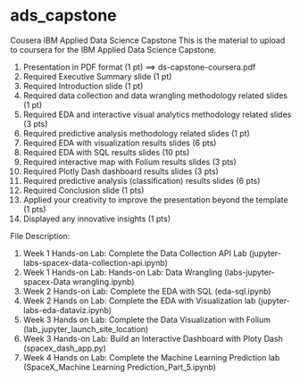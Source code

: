 # ads_capstone
Cousera IBM Applied Data Science Capstone
This is the material to upload to coursera for the IBM Applied Data Science Capstone.

1.  Presentation in PDF format (1 pt) ==> ds-capstone-coursera.pdf
2.  Required Executive Summary slide (1 pt)
3.  Required Introduction slide (1 pt)
4.  Required data collection and data wrangling methodology related slides (1 pt)
5.  Required EDA and interactive visual analytics methodology related slides (3 pts)
6.  Required predictive analysis methodology related slides (1 pt)
7.  Required EDA with visualization results slides (6 pts)
8.  Required EDA with SQL results slides (10 pts)
9.  Required interactive map with Folium results slides (3 pts)
10. Required Plotly Dash dashboard results slides (3 pts)
11. Required predictive analysis (classification) results slides (6 pts)
12. Required Conclusion slide (1 pts)
13. Applied your creativity to improve the presentation beyond the template (1 pts)
14. Displayed any innovative insights (1 pts)

File Description:
1. Week 1 Hands-on Lab: Complete the Data Collection API Lab (jupyter-labs-spacex-data-collection-api.ipynb)
2. Week 1 Hands-on Lab: Hands-on Lab: Data Wrangling (labs-jupyter-spacex-Data wrangling.ipynb)
3. Week 2 Hands-on Lab: Complete the EDA with SQL (eda-sql.ipynb)
4. Week 2 Hands on Lab: Complete the EDA with Visualization lab (jupyter-labs-eda-dataviz.ipynb)
5. Week 3 Hands on Lab: Complete the Data Visualization with Folium (lab_jupyter_launch_site_location)
6. Week 3 Hands-on Lab: Build an Interactive Dashboard with Ploty Dash (spacex_dash_app.py)
7. Week 4 Hands on Lab: Complete the Machine Learning Prediction lab (SpaceX_Machine Learning Prediction_Part_5.ipynb)


